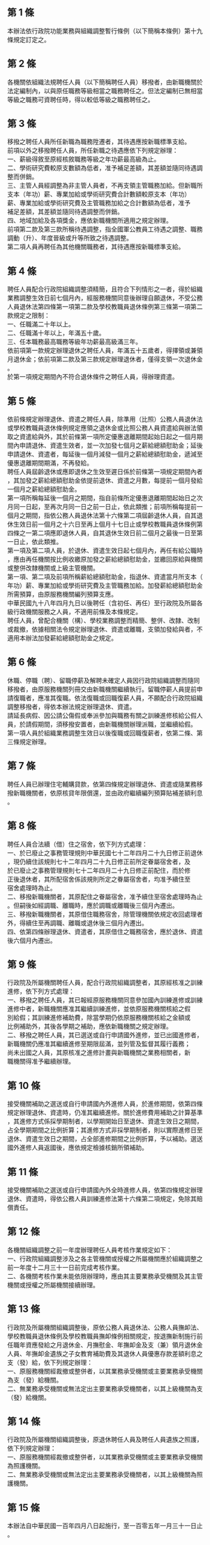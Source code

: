 第 1 條
-------
本辦法依行政院功能業務與組織調整暫行條例（以下簡稱本條例）第十九  
條規定訂定之。

第 2 條
-------
各機關依組織法規聘任人員（以下簡稱聘任人員）移撥者，由新職機關於  
法定編制內，以與原任職務等級相當之職務聘任之。但法定編制已無相當  
等級之職務可資聘任時，得以較低等級之職務聘任之。

第 3 條
-------
移撥之聘任人員所任新職為職務陞遷者，其待遇應按新職標準支給。  
前項以外之移撥聘任人員，所任新職之待遇應依下列規定辦理：  
一、薪級得敘至原經核敘職務等級之年功薪最高級為止。  
二、學術研究費較原支數額為低者，准予補足差額，其差額並隨同待遇調  
    整而併銷。  
三、主管人員經調整為非主管人員者，不再支領主管職務加給。但新職所  
    支本（年功）薪、專業加給或學術研究費合計數額較原支本（年功）  
    薪、專業加給或學術研究費及主管職務加給之合計數額為低者，准予  
    補足差額，其差額並隨同待遇調整而併銷。  
四、地域加給及各項獎金，應依新職機關所適用之規定辦理。  
前項第二款及第三款所稱待遇調整，指全國軍公教員工待遇之調整、職務  
調動（升）、年度晉級或升等所致之待遇調整。  
第二項人員再聘任為其他機關職務者，其待遇應按新職標準支給。

第 4 條
-------
聘任人員配合行政院組織調整須精簡，且符合下列情形之一者，得於組織  
業務調整生效日前七個月內，經服務機關同意後辦理自願退休，不受公務  
人員退休法第四條第一項第二款及學校教職員退休條例第三條第一項第二  
款規定之限制：  
一、任職滿二十年以上。  
二、任職滿十年以上，年滿五十歲。  
三、任本職務最高職務等級年功薪最高級滿三年。  
依前項第一款規定辦理退休之聘任人員，年滿五十五歲者，得擇領或兼領  
月退休金；依前項第二款及第三款規定辦理退休者，僅得支領一次退休金  
。  
於第一項規定期間內不符合退休條件之聘任人員，得辦理資遣。

第 5 條
-------
依前條規定辦理退休、資遣之聘任人員，除準用（比照）公務人員退休法  
或學校教職員退休條例規定應領之退休金或比照公務人員資遣給與辦法領  
取之資遣給與外，其於前條第一項所定優惠退離期間起始日起之一個月期  
間內申請退休、資遣生效者，並一次加發七個月之薪給總額慰助金；延後  
申請退休、資遣者，每延後一個月減發一個月之薪給總額慰助金，遞減至  
優惠退離期間期滿，不再發給。  
聘任人員屆齡退休或應即退休之生效至遲日係於前條第一項規定期間內者  
，其加發之薪給總額慰助金依提前退休、資遣之月數，每提前一個月發給  
一個月之薪給總額慰助金。  
第一項所稱每延後一個月之期間，指自前條所定優惠退離期間起始日之次  
月同一日起，至再次月同一日之前一日止，依此類推；前項所稱每提前一  
個月之期間，指依公務人員退休法第十六條第二項屆齡退休人員，自其退  
休生效日前一個月之十六日至再上個月十七日止或學校教職員退休條例第  
四條之一第二項應即退休人員，自其退休生效日前二個月之最後一日至第  
一日止，依此類推。  
第一項及第二項人員，於退休、資遣生效日起七個月內，再任有給公職時  
，應由再任機關按比例收繳原加發之薪給總額慰助金，並繳回原給與機關  
或整併改隸機關或上級主管機關。  
第一項、第二項及前項所稱薪給總額慰助金，指退休、資遣當月所支本（  
年功）薪、專業加給或學術研究費及主管職務加給。加發薪給總額慰助金  
所需預算，由原服務機關編列預算支應。  
中華民國九十八年四月九日以後聘任（含初任、再任）至行政院及所屬各  
級行政機關服務之人員，不適用前條及本條規定。  
聘任人員，曾配合機關（構）、學校業務調整而精簡、整併、改隸、改制  
或裁撤，依據相關法令規定辦理退休、資遣或離職，支領加發給與者，不  
適用本辦法加發薪給總額慰助金之規定。

第 6 條
-------
休職、停職（聘）、留職停薪及解聘未確定人員因行政院組織調整而隨同  
移撥者，由原服務機關列冊交由新職機關繼續執行。留職停薪人員提前申  
請復職者，應准其復職。依法復職或回職復薪人員，不願配合行政院組織  
調整移撥者，得依本辦法規定辦理退休、資遣。  
請延長病假、因公請公傷假或奉派參加與職務有關之訓練進修核給公假人  
員，於請假期間，須移撥安置者，由新職機關辦理派職，並繼續給假。  
第一項人員於組織業務調整生效日以後復職或回職復薪者，依第二條、第  
三條規定辦理。

第 7 條
-------
聘任人員已辦理住宅輔購貸款，依第四條規定辦理退休、資遣或隨業務移  
撥新職機關者，依原核貸年限償還，並由政府繼續編列預算貼補差額利息  
。

第 8 條
-------
聘任人員合法續（借）住之宿舍，依下列方式處理：  
一、於已廢止之事務管理規則中華民國七十二年四月二十九日修正前退休  
    ，現仍續住該規則七十二年四月二十九日修正前所定眷屬宿舍者，及  
    於已廢止之事務管理規則七十二年四月二十九日修正前配住，而於修  
    正後退休者，其所配宿舍係該規則所定之眷屬宿舍者，均准予續住至  
    宿舍處理時為止。  
二、移撥新職機關者，其原配住之眷屬宿舍，准予續住至宿舍處理時為止  
    。但嗣後如經調職、離職時，應於調職或離職後三個月內遷出。  
三、移撥新職機關者，其原借住職務宿舍，除管理機關依規定收回處理者  
    外，得續住至再調職、離職或退休後三個月內遷出。  
四、依第四條辦理退休、資遣者，其原借住之職務宿舍，應於退休、資遣  
    後六個月內遷出。

第 9 條
-------
行政院及所屬機關聘任人員，配合行政院組織調整者，其原經核准之訓練  
進修，依下列方式處理：  
一、移撥之聘任人員，其已報經原服務機關同意參加國內訓練進修或訓練  
    進修中者，新職機關應准其繼續訓練進修，並依原服務機關核給之假  
    別給假；其訓練進修補助費，除當學期仍依原服務機關核給之金額或  
    比例補助外，其後各學期之補助，應依新職機關之規定辦理。  
二、移撥之聘任人員，其已選送或自行申請國外進修，並已出國進修者，  
    新職機關仍應准其繼續進修至期限屆滿，並列管及監督其履行義務；  
    尚未出國之人員，其原核准之進修計畫與新職機關之業務相關者，新  
    職機關得准予繼續辦理。

第 10 條
--------
接受機關補助之選送或自行申請國內外進修人員，於進修期間，依第四條  
規定辦理退休、資遣時，仍准其繼續進修。關於進修費用補助之計算基準  
，其進修方式係採學期制者，以學期開始日至退休、資遣生效日之期間，  
占全學期期間之比例折算；其進修方式非採學期制者，則以實際進修日至  
退休、資遣生效日之期間，占全部進修期間之比例折算，予以補助。選送  
國外進修人員返國後，應依規定檢據核銷所領補助。

第 11 條
--------
接受機關補助之選送或自行申請國內外全時進修人員，依第四條規定辦理  
退休、資遣時，得依公務人員訓練進修法第十六條第二項規定，免除其賠  
償責任。

第 12 條
--------
各機關組織調整之前一年度辦理聘任人員考核作業規定如下：  
一、行政院組織調整涉及之各主管機關或授權之所屬機關應於組織調整之  
    前一年度十二月三十一日前完成考核作業。  
二、各機關考核作業未能依限辦理時，應由其主要業務承受機關及其主管  
    機關或授權之所屬機關接續辦理。

第 13 條
--------
行政院及所屬機關組織調整後，原依公務人員退休法、公務人員撫卹法、  
學校教職員退休條例及學校教職員撫卹條例相關規定，按退撫新制施行前  
任職年資應發給之月退休金、月撫慰金、年撫卹金及支（兼）領月退休金  
人員、年撫卹金遺族之子女教育補助費及其退休人員優惠存款差額利息之  
支（發）給，依下列規定辦理：  
一、原服務機關經裁撤或整併者，以其業務承受機關或主要業務承受機關  
    為支（發）給機關。  
二、無業務承受機關或無法定出主要業務承受機關者，以其上級機關為支  
    （發）給機關。

第 14 條
--------
行政院及所屬機關組織調整後，原退休聘任人員及聘任人員遺族之照護，  
依下列規定辦理：  
一、原服務機關經裁撤或整併者，以其業務承受機關或主要業務承受機關  
    為照護機關。  
二、無業務承受機關或無法定出主要業務承受機關者，以其上級機關為照  
    護機關。

第 15 條
--------
本辦法自中華民國一百年四月八日起施行，至一百零五年一月三十一日止  
。

